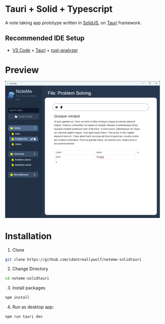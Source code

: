 # Tauri + Solid + Typescript

A note taking app prototype written in [SolidJS](https://www.solidjs.com/), on [Tauri](https://tauri.app/) framework.

## Recommended IDE Setup

- [VS Code](https://code.visualstudio.com/) + [Tauri](https://marketplace.visualstudio.com/items?itemName=tauri-apps.tauri-vscode) + [rust-analyzer](https://marketplace.visualstudio.com/items?itemName=rust-lang.rust-analyzer)

# Preview

![Preview Of Application](https://github.com/idontreallywolf/noteme-solidtauri/blob/main/public/preview.png)

# Installation

1. Clone
```sh
git clone https://github.com/idontreallywolf/noteme-solidtauri
```

2. Change Directory
```sh
cd noteme-solidtauri
```

3. Install packages
```sh
npm install
```

4. Run as desktop app:
```sh
npm run tauri dev
```
